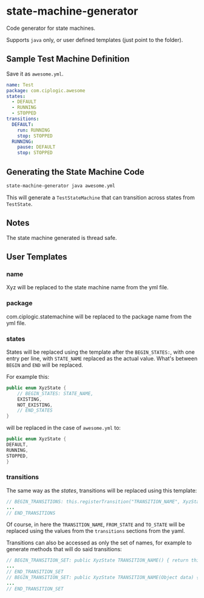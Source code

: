 # state-machine-generator

Code generator for state machines.

Supports `java` only, or user defined templates (just point to the folder).

## Sample Test Machine Definition

Save it as `awesome.yml`.

```yaml
name: Test
package: com.ciplogic.awesome
states:
  - DEFAULT
  - RUNNING
  - STOPPED
transitions:
  DEFAULT:
    run: RUNNING
    stop: STOPPED
  RUNNING:
    pause: DEFAULT
    stop: STOPPED
```

## Generating the State Machine Code

```sh
state-machine-generator java awesome.yml
```

This will generate a `TestStateMachine` that can transition across states from
`TestState`.

## Notes

The state machine generated is thread safe.

## User Templates

### name

Xyz will be replaced to the state machine name from the yml file.

### package

com.ciplogic.statemachine will be replaced to the package name from the yml
file.

### states

States will be replaced using the template after the `BEGIN_STATES:`, with one
entry per line, with `STATE_NAME` replaced as the actual value. What's between
`BEGIN` and `END` will be replaced.

For example this:

```java
public enum XyzState {
    // BEGIN_STATES: STATE_NAME,
    EXISTING,
    NOT_EXISTING,
    // END_STATES
}
```

will be replaced in the case of `awesome.yml` to:

```java
public enum XyzState {
DEFAULT,
RUNNING,
STOPPED,
}
```

### transitions

The same way as the _states_, transitions will be replaced using this template:

```java
// BEGIN_TRANSITIONS: this.registerTransition("TRANSITION_NAME", XyzState.FROM_STATE, XyzState.TO_STATE);
...
// END_TRANSITIONS
```

Of course, in here the `TRANSITION_NAME`, `FROM_STATE` and `TO_STATE` will be replaced using the values from the `transitions` sections from the yaml.

Transitions can also be accessed as only the set of names, for example to
generate methods that will do said transitions:

```java
// BEGIN_TRANSITION_SET: public XyzState TRANSITION_NAME() { return this.transition("TRANSITION_NAME"); }
...
// END_TRANSITION_SET
// BEGIN_TRANSITION_SET: public XyzState TRANSITION_NAME(Object data) { return this.transition("TRANSITION_NAME", data); }
...
// END_TRANSITION_SET
```

